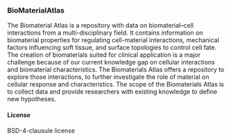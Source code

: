 <h3> <b>BioMaterialAtlas </b></h3>

The Biomaterial Atlas is a repository with data on biomaterial–cell interactions from a multi-disciplinary field. It contains information on biomaterial properties for regulating cell-material interactions, mechanical factors influencing soft tissue, and surface topologies to control cell fate. The creation of biomaterials suited for clinical application is a major challenge because of our current knowledge gap on cellular interactions and biomaterial characteristics. The Biomaterials Atlas offers a repository to explore those interactions, to further investigate the role of material on cellular response and characteristics. The scope of the Biomaterials Atlas is to collect data and provide researchers with existing knowledge to define new hypotheses. <br>

<h4><b> License </b></h4>
BSD-4-clausule license
